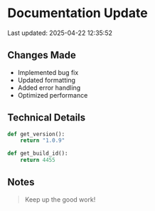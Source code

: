 # Documentation Update

Last updated: 2025-04-22 12:35:52

## Changes Made
- Implemented bug fix
- Updated formatting
- Added error handling
- Optimized performance

## Technical Details
```python
def get_version():
    return "1.0.9"

def get_build_id():
    return 4455
```

## Notes
> Keep up the good work!
